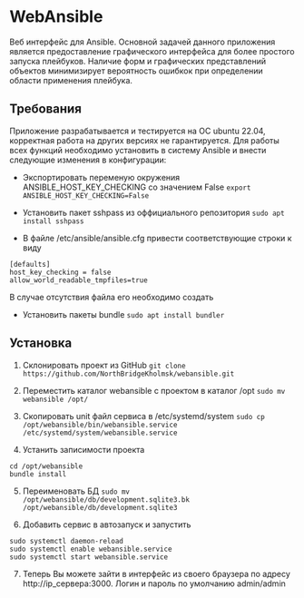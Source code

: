 # WebAnsible

Веб интерфейс для Ansible. Основной задачей данного приложения является предоставление графического интерфейса для более простого запуска плейбуков. 
Наличие форм и графических представлений объектов минимизирует вероятность ошибкок при определении области применения плейбука.

## Требования

Приложение разрабатывается и тестируется на ОС ubuntu 22.04, корректная работа на других версиях не гарантируется. 
Для работы всех функций необходимо установить в систему Ansible и внести следующие изменения в конфигурации:

* Экспортировать переменую окружения ANSIBLE_HOST_KEY_CHECKING со значением False
`export ANSIBLE_HOST_KEY_CHECKING=False`

* Установить пакет sshpass из оффициального репозитория
`sudo apt install sshpass`

* В файле /etc/ansible/ansible.cfg привести соответствующие строки к виду
```
[defaults]
host_key_checking = false
allow_world_readable_tmpfiles=true
```
В случае отсутствия файла его необходимо создать

* Установить пакеты bundle
`sudo apt install bundler`

## Установка

1. Склонировать проект из GitHub
`git clone https://github.com/NorthBridgeKholmsk/webansible.git`

2. Переместить каталог webansible с проектом в каталог /opt
`sudo mv webansible /opt/`

3. Скопировать unit файл сервиса в /etc/systemd/system
`sudo cp /opt/webansible/bin/webansible.service /etc/systemd/system/webansible.service`

4. Устанить записимости проекта
```
cd /opt/webansible
bundle install
```

5. Переименовать БД
`sudo mv /opt/webansible/db/development.sqlite3.bk /opt/webansible/db/development.sqlite3`

6. Добавить сервис в автозапуск и запустить
```
sudo systemctl daemon-reload
sudo systemctl enable webansible.service
sudo systemctl start webansible.service
```

7. Теперь Вы можете зайти в интерфейс из своего браузера по адресу http://ip_сервера:3000. Логин и пароль по умолчанию admin/admin
